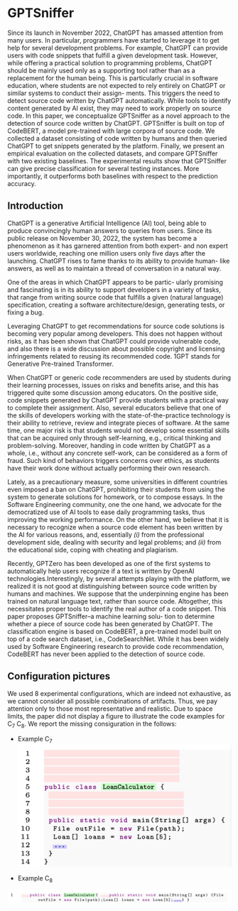 # GPTSniffer

Since its launch in November 2022, ChatGPT has amassed attention from many users. In particular, programmers have started to leverage it to get help for several development problems. For example, ChatGPT can provide users with code snippets that fulfill a given development task. However, while offering a practical solution to programming problems, ChatGPT should be mainly used only as a supporting tool rather than as a replacement for the human being. This is particularly crucial in software education, where students are not expected to rely entirely on ChatGPT or similar systems to conduct their assign- ments. This triggers the need to detect source code written by ChatGPT automatically. While tools to identify content generated by AI exist, they may need to work properly on source code. In this paper, we conceptualize GPTSniffer as a novel approach to the detection of source code written by ChatGPT. GPTSniffer is built on top of CodeBERT, a model pre-trained with large corpora of source code. We collected a dataset consisting of code written by humans and then queried ChatGPT to get snippets generated by the platform. Finally, we present an empirical evaluation on the collected datasets, and compare GPTSniffer with two existing baselines. The experimental results show that GPTSniffer can give precise classification for several testing instances. More importantly, it outperforms both baselines with respect to the prediction accuracy.

## Introduction

ChatGPT is a generative Artificial Intelligence (AI) tool, being able to produce convincingly human answers to queries from users. Since its public release on November 30, 2022, the system has become a phenomenon as it has garnered attention from both expert- and non expert users worldwide, reaching one million users only five days after the launching. ChatGPT rises to fame thanks to its ability to provide human- like answers, as well as to maintain a thread of conversation in a natural way.

One of the areas in which ChatGPT appears to be partic- ularly promising and fascinating is in its ability to support developers in a variety of tasks, that range from writing source code that fulfills a given (natural language) specification, creating a software architecture/design, generating tests, or fixing a bug.

Leveraging ChatGPT to get recommendations for source code solutions is becoming very popular among developers. This does not happen without risks, as it has been shown that ChatGPT could provide vulnerable code, and also there is a wide discussion about possible copyright and licensing infringements related to reusing its recommended code.
1GPT stands for Generative Pre-trained Transformer. 

When ChatGPT or generic code recommenders are used by students during their learning processes, issues on risks and benefits arise, and this has triggered quite some discussion among educators. On the positive side, code snippets generated by ChatGPT provide students with a practical way to complete their assignment. Also, several educators believe that one of the skills of developers working with the state-of-the-practice technology is their ability to retrieve, review and integrate pieces of software. At the same time, one major risk is that students would not develop some essential skills that can be acquired only through self-learning, e.g., critical thinking and problem-solving. Moreover, handing in code written by ChatGPT as a whole, i.e., without any concrete self-work, can be considered as a form of fraud. Such kind of behaviors triggers concerns over ethics, as students have their work done without actually performing their own research.

Lately, as a precautionary measure, some universities in different countries even imposed a ban on ChatGPT, prohibiting their students from using the system to generate solutions for homework, or to compose essays. In the Software Engineering community, one the one hand, we advocate for the democratized use of AI tools to ease daily programming tasks, thus improving the working performance. On the other hand, we believe that it is necessary to recognize when a source code element has been written by the AI for various reasons, and, essentially _(i)_ from the professional development side, dealing with security and legal problems; and _(ii)_ from the educational side, coping with cheating and plagiarism.

Recently, GPTZero has been developed as one of the first systems to automatically help users recognize if a text is written by OpenAI technologies.Interestingly, by several attempts playing with the platform, we realized it is not good at distinguishing between source code written by humans and machines. We suppose that the underpinning engine has been trained on natural language text, rather than source code. Altogether, this necessitates proper tools to identify the real author of a code snippet.
This paper proposes GPTSniffer–a machine learning solu- tion to determine whether a piece of source code has been generated by ChatGPT. The classification engine is based on CodeBERT, a pre-trained model built on top of a code search dataset, i.e., CodeSearchNet. While it has been widely used by Software Engineering research to provide code recommendation, CodeBERT has never been applied to the detection of source code. 

## Configuration pictures
We used 8 experimental configurations, which are indeed not exhaustive, as we cannot consider all possible combinations of artifacts. Thus, we pay attention only to those most representative and realistic. Due to space limits, the paper did not display a figure to illustrate the code examples for C<sub>7</sub> C<sub>8</sub>. We report the missing consiguration in the follows:

 * Example C<sub>7</sub>
![C7](./MATERIALS/Example_C7.png "C7")

 * Example C<sub>8</sub>
 
![C8](./MATERIALS/Example_C8.png "C8")
